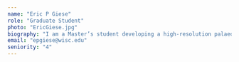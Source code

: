 ```yaml
---
name: "Eric P Giese"
role: "Graduate Student"
photo: "EricGiese.jpg"
biography: "I am a Master’s student developing a high-resolution palaeoecological timeline of a basin in Southeastern Wisconsin that recorded the environmental evolution of the last 27,000 years.  My short-term goal is understanding vegetation response rates to collapsing ice sheets and rapid climate change.  My long-term goal is to develop a predictability model for locating open-air occupation sites of the first peoples to inhabit the Americas via the lens of periglacial paleoenvironments.  My interests lie somewhere along the intersection of geography, archaeology, geology, biology, and GIS.  If I had spare time, I would probably be backpacking somewhere remote, at high-altitude, thinking about what the first people to see such landscapes were doing and wondering why I am not sitting by my fireplace at home with my dog and a beer. "
email: "epgiese@wisc.edu"
seniority: "4"
---
```

